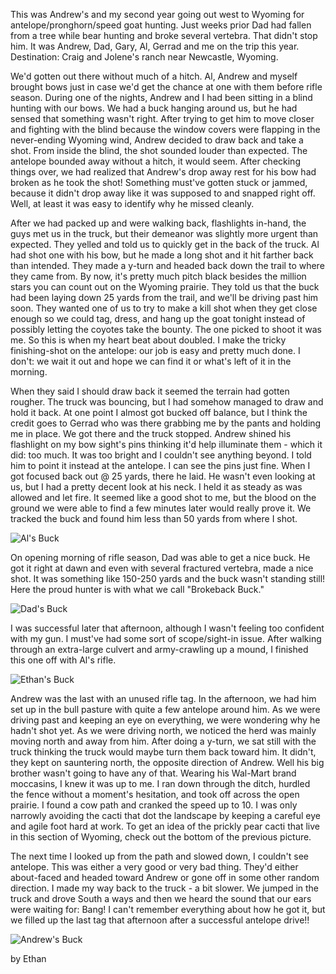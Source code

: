 This was Andrew's and my second year going out west to Wyoming for antelope/pronghorn/speed goat hunting. Just weeks prior Dad had fallen from a tree while bear hunting and broke several vertebra.  That didn't stop him. It was Andrew, Dad, Gary, Al, Gerrad and me on the trip this year. Destination: Craig and Jolene's ranch near Newcastle, Wyoming. 

We'd gotten out there without much of a hitch. Al, Andrew and myself brought bows just in case we'd get the chance at one with them before rifle season.  During one of the nights, Andrew and I had been sitting in a blind hunting with our bows. We had a buck hanging around us, but he had sensed that something wasn't right.  After trying to get him to move closer and fighting with the blind because the window covers were flapping in the never-ending Wyoming wind, Andrew decided to draw back and take a shot. From inside the blind, the shot sounded louder than expected. The antelope bounded away without a hitch, it would seem.  After checking things over, we had realized that Andrew's drop away rest for his bow had broken as he took the shot!  Something must've gotten stuck or jammed, because it didn't drop away like it was supposed to and snapped right off. Well, at least it was easy to identify why he missed cleanly.

After we had packed up and were walking back, flashlights in-hand, the guys met us in the truck, but their demeanor was slightly more urgent than expected. They yelled and told us to quickly get in the back of the truck.  Al had shot one with his bow, but he made a long shot and it hit farther back than intended.  They made a y-turn and headed back down the trail to where they came from.  By now, it's pretty much pitch black besides the million stars you can count out on the Wyoming prairie. They told us that the buck had been laying down 25 yards from the trail, and we'll be driving past him soon.  They wanted one of us to try to make a kill shot when they get close enough so we could tag, dress, and hang up the goat tonight instead of possibly letting the coyotes take the bounty.  The one picked to shoot it was me.  So this is when my heart beat about doubled. I make the tricky finishing-shot on the antelope: our job is easy and pretty much done.  I don't: we wait it out and hope we can find it or what's left of it in the morning. 

When they said I should draw back it seemed the terrain had gotten rougher. The truck was bouncing, but I had somehow managed to draw and hold it back. At one point I almost got bucked off balance, but I think the credit goes to Gerrad who was there grabbing me by the pants and holding me in place.  We got there and the truck stopped.  Andrew shined his flashlight on my bow sight's pins thinking it'd help illuminate them - which it did: too much.  It was too bright and I couldn't see anything beyond.  I told him to point it instead at the antelope. I can see the pins just fine. When I got focused back out @ 25 yards, there he laid.  He wasn't even looking at us, but I had a pretty decent look at his neck.  I held it as steady as was allowed and let fire.  It seemed like a good shot to me, but the blood on the ground we were able to find a few minutes later would really prove it.  We tracked the buck and found him less than 50 yards from where I shot.

![Al's Buck](https://lh4.googleusercontent.com/-hVHhbd4BTKM/VJHP-BTfG4I/AAAAAAAAIbg/_vsYyJCGfAs/w880-h495-no/IMAG0626.jpg)

On opening morning of rifle season, Dad was able to get a nice buck.  He got it right at dawn and even with several fractured vertebra, made a nice shot.  It was something like 150-250 yards and the buck wasn't standing still!  Here the proud hunter is with what we call "Brokeback Buck."

![Dad's Buck](/content/images/2014/12/IMG953312.jpg)

I was successful later that afternoon, although I wasn't feeling too confident with my gun.  I must've had some sort of scope/sight-in issue.  After walking through an extra-large culvert and army-crawling up a mound, I finished this one off with Al's rifle.

![Ethan's Buck](https://lh5.googleusercontent.com/-Wqj9uyYM_2Q/VJI3DJqMqzI/AAAAAAAAIb0/0G90gHqgB6s/w795-h806-no/IMAG0636-1.jpg)

Andrew was the last with an unused rifle tag.  In the afternoon, we had him set up in the bull pasture with quite a few antelope around him.  As we were driving past and keeping an eye on everything, we were wondering why he hadn't shot yet.  As we were driving north, we noticed the herd was mainly moving north and away from him.  After doing a y-turn, we sat still with the truck thinking the truck would maybe turn them back toward him.  It didn't, they kept on sauntering north, the opposite direction of Andrew.  Well his big brother wasn't going to have any of that.  Wearing his Wal-Mart brand moccasins, I knew it was up to me.  I ran down through the ditch, hurdled the fence without a moment's hesitation, and took off across the open prairie.  I found a cow path and cranked the speed up to 10. I was only narrowly avoiding the cacti that dot the landscape by keeping a careful eye and agile foot hard at work. To get an idea of the prickly pear cacti that live in this section of Wyoming, check out the bottom of the previous picture. 

The next time I looked up from the path and slowed down, I couldn't see antelope.  This was either a very good or very bad thing. They'd either about-faced and headed toward Andrew or gone off in some other random direction.  I made my way back to the truck - a bit slower.  We jumped in the truck and drove South a ways and then we heard the sound that our ears were waiting for: Bang!  I can't remember everything about how he got it, but we filled up the last tag that afternoon after a successful antelope drive!!

![Andrew's Buck](/content/images/2014/12/1002121332a.jpg)

by Ethan

